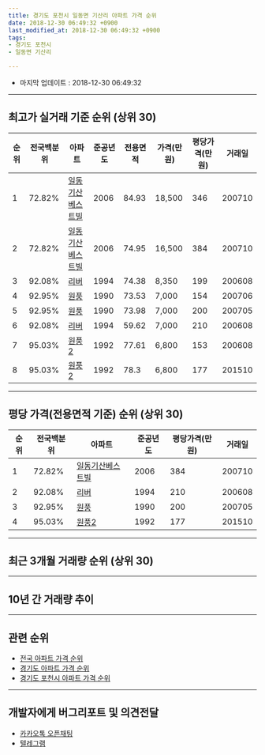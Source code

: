 ```yaml
---
title: 경기도 포천시 일동면 기산리 아파트 가격 순위
date: 2018-12-30 06:49:32 +0900
last_modified_at: 2018-12-30 06:49:32 +0900
tags:
- 경기도 포천시
- 일동면 기산리

---
```


* 마지막 업데이트 : 2018-12-30 06:49:32

---

## 최고가 실거래 기준 순위 (상위 30)


|순위|전국백분위|아파트|준공년도|전용면적|가격(만원)|평당가격(만원)|거래일|
|---|---|---|---|---|---|---|---|
|1|72.82%|[일동기산베스트빌](https://search.naver.com/search.naver?query=%EA%B2%BD%EA%B8%B0%EB%8F%84+%ED%8F%AC%EC%B2%9C%EC%8B%9C+%EC%9D%BC%EB%8F%99%EB%A9%B4+%EA%B8%B0%EC%82%B0%EB%A6%AC+%EC%9D%BC%EB%8F%99%EA%B8%B0%EC%82%B0%EB%B2%A0%EC%8A%A4%ED%8A%B8%EB%B9%8C)|2006|84.93|18,500|346|200710|
|2|72.82%|[일동기산베스트빌](https://search.naver.com/search.naver?query=%EA%B2%BD%EA%B8%B0%EB%8F%84+%ED%8F%AC%EC%B2%9C%EC%8B%9C+%EC%9D%BC%EB%8F%99%EB%A9%B4+%EA%B8%B0%EC%82%B0%EB%A6%AC+%EC%9D%BC%EB%8F%99%EA%B8%B0%EC%82%B0%EB%B2%A0%EC%8A%A4%ED%8A%B8%EB%B9%8C)|2006|74.95|16,500|384|200710|
|3|92.08%|[리버](https://search.naver.com/search.naver?query=%EA%B2%BD%EA%B8%B0%EB%8F%84+%ED%8F%AC%EC%B2%9C%EC%8B%9C+%EC%9D%BC%EB%8F%99%EB%A9%B4+%EA%B8%B0%EC%82%B0%EB%A6%AC+%EB%A6%AC%EB%B2%84)|1994|74.38|8,350|199|200608|
|4|92.95%|[원풍](https://search.naver.com/search.naver?query=%EA%B2%BD%EA%B8%B0%EB%8F%84+%ED%8F%AC%EC%B2%9C%EC%8B%9C+%EC%9D%BC%EB%8F%99%EB%A9%B4+%EA%B8%B0%EC%82%B0%EB%A6%AC+%EC%9B%90%ED%92%8D)|1990|73.53|7,000|154|200706|
|5|92.95%|[원풍](https://search.naver.com/search.naver?query=%EA%B2%BD%EA%B8%B0%EB%8F%84+%ED%8F%AC%EC%B2%9C%EC%8B%9C+%EC%9D%BC%EB%8F%99%EB%A9%B4+%EA%B8%B0%EC%82%B0%EB%A6%AC+%EC%9B%90%ED%92%8D)|1990|73.98|7,000|200|200705|
|6|92.08%|[리버](https://search.naver.com/search.naver?query=%EA%B2%BD%EA%B8%B0%EB%8F%84+%ED%8F%AC%EC%B2%9C%EC%8B%9C+%EC%9D%BC%EB%8F%99%EB%A9%B4+%EA%B8%B0%EC%82%B0%EB%A6%AC+%EB%A6%AC%EB%B2%84)|1994|59.62|7,000|210|200608|
|7|95.03%|[원풍2](https://search.naver.com/search.naver?query=%EA%B2%BD%EA%B8%B0%EB%8F%84+%ED%8F%AC%EC%B2%9C%EC%8B%9C+%EC%9D%BC%EB%8F%99%EB%A9%B4+%EA%B8%B0%EC%82%B0%EB%A6%AC+%EC%9B%90%ED%92%8D2)|1992|77.61|6,800|153|200608|
|8|95.03%|[원풍2](https://search.naver.com/search.naver?query=%EA%B2%BD%EA%B8%B0%EB%8F%84+%ED%8F%AC%EC%B2%9C%EC%8B%9C+%EC%9D%BC%EB%8F%99%EB%A9%B4+%EA%B8%B0%EC%82%B0%EB%A6%AC+%EC%9B%90%ED%92%8D2)|1992|78.3|6,800|177|201510|


---

## 평당 가격(전용면적 기준) 순위 (상위 30)


|순위|전국백분위|아파트|준공년도|평당가격(만원)|거래일|
|---|---|---|---|---|---|
|1|72.82%|[일동기산베스트빌](https://search.naver.com/search.naver?query=%EA%B2%BD%EA%B8%B0%EB%8F%84+%ED%8F%AC%EC%B2%9C%EC%8B%9C+%EC%9D%BC%EB%8F%99%EB%A9%B4+%EA%B8%B0%EC%82%B0%EB%A6%AC+%EC%9D%BC%EB%8F%99%EA%B8%B0%EC%82%B0%EB%B2%A0%EC%8A%A4%ED%8A%B8%EB%B9%8C)|2006|384|200710|
|2|92.08%|[리버](https://search.naver.com/search.naver?query=%EA%B2%BD%EA%B8%B0%EB%8F%84+%ED%8F%AC%EC%B2%9C%EC%8B%9C+%EC%9D%BC%EB%8F%99%EB%A9%B4+%EA%B8%B0%EC%82%B0%EB%A6%AC+%EB%A6%AC%EB%B2%84)|1994|210|200608|
|3|92.95%|[원풍](https://search.naver.com/search.naver?query=%EA%B2%BD%EA%B8%B0%EB%8F%84+%ED%8F%AC%EC%B2%9C%EC%8B%9C+%EC%9D%BC%EB%8F%99%EB%A9%B4+%EA%B8%B0%EC%82%B0%EB%A6%AC+%EC%9B%90%ED%92%8D)|1990|200|200705|
|4|95.03%|[원풍2](https://search.naver.com/search.naver?query=%EA%B2%BD%EA%B8%B0%EB%8F%84+%ED%8F%AC%EC%B2%9C%EC%8B%9C+%EC%9D%BC%EB%8F%99%EB%A9%B4+%EA%B8%B0%EC%82%B0%EB%A6%AC+%EC%9B%90%ED%92%8D2)|1992|177|201510|


---

## 최근 3개월 거래량 순위 (상위 30)


<div style="width:100%;">
    <canvas id="deal_count_ranking" height="250"></canvas>
</div>


<script>
new Chart(document.getElementById("deal_count_ranking"), {
    type: 'horizontalBar',
    data: {
        labels: ['일동기산베스트빌', '원풍', '리버'],
        datasets: [{
            label: '실거래 수',
            data: [2, 1, 1],
            borderColor: "rgba(255, 0, 128, 1)",
            backgroundColor: "rgba(255, 0, 128, 0.5)",
            fill: false,
        }]
    },
    options: {
        responsive: true,
        title: {
            display: true,
            text: '최근 3개월 거래량 순위'
        },
        tooltips: {
            mode: 'index',
            intersect: false,
            callbacks: {
                title: function(tooltipItems, data) {
                    return "실거래 수:";
                },
                label: function(tooltipItem, data) {
                    return data.labels[tooltipItem.index] + ": " + tooltipItem.xLabel;
                }
            }
        },
        hover: {
            mode: 'nearest',
            intersect: true
        },
        scales: {
            xAxes: [{
                display: true,
                scaleLabel: {
                    display: true,
                    labelString: '실거래 수'
                },
                ticks: {
                    suggestedMin: 0,
                }
            }],
            yAxes: [{
                display: true,
                ticks: {
                    autoSkip: false,
                    callback: function(value, index, values) {
                        if (value.length > 15)
                            return value.substr(0, 13) + "...";
                        else
                            return value;
                    }
                },
                scaleLabel: {
                    display: false,
                }
            }]
        }
    }
});

</script>


---

## 10년 간 거래량 추이


<div style="width:100%;">
    <canvas id="deal_progress" height="250"></canvas>
</div>

<script>
new Chart(document.getElementById("deal_progress"), {
    type: 'line',
    data: {
        labels: ['200812','200901','200902','200903','200904','200905','200906','200907','200908','200909','200910','200911','200912','201001','201002','201003','201004','201005','201006','201007','201008','201009','201010','201011','201012','201101','201102','201103','201104','201105','201106','201107','201108','201109','201110','201111','201112','201201','201202','201203','201204','201205','201206','201207','201208','201209','201210','201211','201212','201301','201302','201303','201304','201305','201306','201307','201308','201309','201310','201311','201312','201401','201402','201403','201404','201405','201406','201407','201408','201409','201410','201411','201412','201501','201502','201503','201504','201505','201506','201507','201508','201509','201510','201511','201512','201601','201602','201603','201604','201605','201606','201607','201608','201609','201610','201611','201612','201701','201702','201703','201704','201705','201706','201707','201708','201709','201710','201711','201712','201801','201802','201803','201804','201805','201806','201807','201808','201809','201810','201811','201812'],
        datasets: [{
            label: '실거래 수',
            pointRadius: 1,
            data: [2, 6, 4, 3, 2, 1, 2, 3, 0, 3, 4, 2, 3, 1, 1, 6, 2, 2, 2, 3, 0, 2, 2, 1, 4, 3, 1, 4, 3, 2, 1, 6, 6, 3, 1, 2, 0, 0, 3, 5, 1, 2, 2, 1, 0, 1, 3, 2, 2, 3, 3, 3, 2, 6, 1, 1, 2, 0, 2, 3, 2, 0, 1, 1, 1, 2, 1, 1, 2, 5, 0, 0, 3, 0, 1, 3, 1, 6, 8, 2, 3, 1, 7, 1, 2, 0, 1, 4, 0, 4, 0, 3, 0, 1, 2, 0, 0, 0, 1, 2, 1, 2, 2, 1, 1, 3, 0, 5, 1, 0, 2, 1, 3, 3, 0, 0, 2, 1, 2, 2, 0],
            borderColor: "rgba(255, 201, 14, 1)",
            backgroundColor: "rgba(255, 201, 14, 0.5)",
            fill: true,
        }]
    },
    options: {
        responsive: true,
        title: {
            display: true,
            text: '10년간 거래량 추이'
        },
        tooltips: {
            mode: 'index',
            intersect: false,
        },
        hover: {
            mode: 'nearest',
            intersect: true
        },
        scales: {
            xAxes: [{
                display: true,
                scaleLabel: {
                    display: true,
                    labelString: '년/월'
                }
            }],
            yAxes: [{
                display: true,
                ticks: {
                    suggestedMin: 0,
                },
                scaleLabel: {
                    display: true,
                    labelString: '실거래 수'
                }
            }]
        }
    }
});

</script>


---

## 관련 순위

- [전국 아파트 가격 순위](https://inasie.github.io/apt-ranking/전국)
- [경기도 아파트 가격 순위](https://inasie.github.io/apt-ranking/경기도)
- [경기도 포천시 아파트 가격 순위](https://inasie.github.io/apt-ranking/경기도-포천시)


---

## 개발자에게 버그리포트 및 의견전달

- [카카오톡 오픈채팅](https://open.kakao.com/o/gLJUAP4)
- [텔레그램](https://t.me/inasie)

